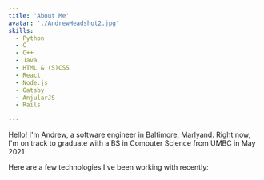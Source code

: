 ```yaml
---
title: 'About Me'
avatar: './AndrewHeadshot2.jpg'
skills:
  - Python
  - C 
  - C++ 
  - Java
  - HTML & (S)CSS
  - React
  - Node.js
  - Gatsby
  - AnjularJS
  - Rails 

---
```


Hello! I'm Andrew, a software engineer in Baltimore, Marlyand. Right now, I'm on track to graduate with a BS in Computer Science from UMBC in May 2021

Here are a few technologies I've been working with recently:
